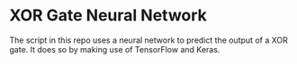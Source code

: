 # XOR Gate Neural Network
The script in this repo uses a neural network to predict the output of a XOR gate. It does so by making use of TensorFlow and Keras.